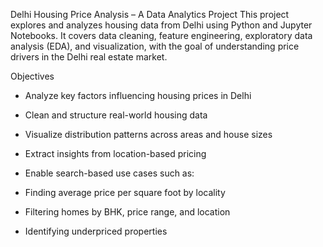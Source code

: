  Delhi Housing Price Analysis – A Data Analytics Project
This project explores and analyzes housing data from Delhi using Python and Jupyter Notebooks. It covers data cleaning, feature engineering, exploratory data analysis (EDA), and visualization, with the goal of understanding price drivers in the Delhi real estate market.

 Objectives
* Analyze key factors influencing housing prices in Delhi

* Clean and structure real-world housing data

* Visualize distribution patterns across areas and house sizes

* Extract insights from location-based pricing

* Enable search-based use cases such as:

* Finding average price per square foot by locality

* Filtering homes by BHK, price range, and location

* Identifying underpriced properties
